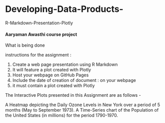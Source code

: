 # Developing-Data-Products-
R-Markdown-Presentation-Plotly

#### Aaryaman Awasthi course project

What is being done

instructions for the assignment :

1. Create a web page presentation using R Markdown 
2. It will feature a plot created with Plotly
3. Host your webpage on GitHub Pages
4. Include the date of creation of document  : on your webpage 
5. it must contain a plot created with Plotly

The Interactive Plots presented in this Assignment are as follows -

A Heatmap depicting the Daily Ozone Levels in New York over a period of 5 months (May to September 1973).
A Time-Series chart of the Population of the United States (in millions) for the period 1790-1970.
